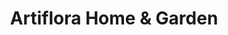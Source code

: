 ---
title: "Artiflora Home & Garden"
url: /platja-daro/artiflora-home-und-garden/
shop: Garten-Center
---